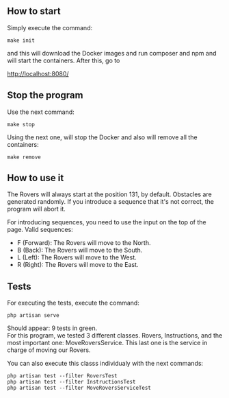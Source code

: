 

## How to start

Simply execute the command: 

```
make init
```

and this will download the Docker images and run composer and npm and will start the containers. After this, go to 

[http://localhost:8080/](http://localhost:8080/)

## Stop the program

Use the next command:
```
make stop
```

Using the next one, will stop the Docker and also will remove all the containers:

```
make remove
```

## How to use it

The Rovers will always start at the position 131, by default. Obstacles are generated randomly. If you introduce a
sequence that it's not correct, the program will abort it.

For introducing sequences, you need to use the input on the top of the page. Valid sequences:

- F (Forward): The Rovers will move to the North.
- B (Back): The Rovers will move to the South.
- L (Left): The Rovers will move to the West.
- R (Right): The Rovers will move to the East.


## Tests

For executing the tests, execute the command:

```
php artisan serve
```

Should appear: 9 tests in green. <br>
For this program, we tested 3 different classes. Rovers, Instructions, and the most important one: MoveRoversService.
This last one is the service in charge of moving our Rovers.

You can also execute this classs individualy with the next commands:

```
php artisan test --filter RoversTest
php artisan test --filter InstructionsTest
php artisan test --filter MoveRoversServiceTest
```
